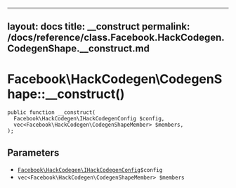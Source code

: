 
***

layout: docs
title: __construct
permalink: /docs/reference/class.Facebook.HackCodegen.CodegenShape.__construct.md
---







# Facebook\\HackCodegen\\CodegenShape::__construct()




``` Hack
public function __construct(
  Facebook\HackCodegen\IHackCodegenConfig $config,
  vec<Facebook\HackCodegen\CodegenShapeMember> $members,
);
```




## Parameters




+ [` Facebook\HackCodegen\IHackCodegenConfig `](<interface.Facebook.HackCodegen.IHackCodegenConfig.md>)`` $config ``
+ ` vec<Facebook\HackCodegen\CodegenShapeMember> $members `